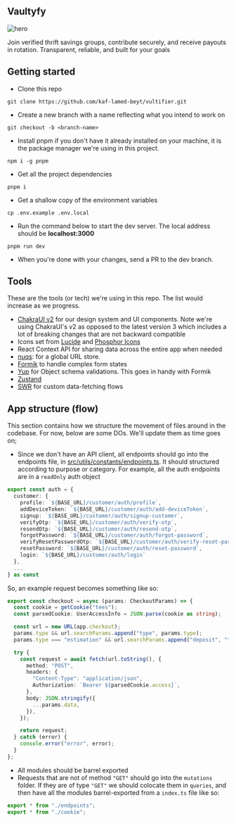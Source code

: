 ## Vaultyfy

![hero](/vultifier.png)

Join verified thrift savings groups, contribute securely, and receive payouts in rotation. Transparent, reliable, and built for your goals

## Getting started

- Clone this repo

```shell
git clone https://github.com/kaf-lamed-beyt/vultifier.git
```

- Create a new branch with a name reflecting what you intend to work on

```shell
git checkout -b <branch-name>
```

- Install pnpm if you don't have it already installed on your machine, it is the package manager we're using in this project.

```shell
npm i -g pnpm
```

- Get all the project dependencies

```shell
pnpm i
```

- Get a shallow copy of the environment variables

```shell
cp .env.example .env.local
```

- Run the command below to start the dev server. The local address should be **localhost:3000**

```shell
pnpm run dev
```

- When you're done with your changes, send a PR to the dev branch.

## Tools

These are the tools (or tech) we're using in this repo. The list would increase as we progress.

- [ChakraUI v2](https://v2.chakra-ui.com/) for our design system and UI components. Note we're using ChakraUI's v2 as opposed to the latest version 3 which includes a lot of breaking changes that are not backward compatible
- Icons set from [Lucide](https://lucide.dev/icons/) and [Phosphor Icons](https://phosphoricons.com/)
- React Context API for sharing data across the entire app when needed
- [nuqs](https://nuqs.47ng.com/docs): for a global URL store.
- [Formik](https://formik.org/) to handle complex form states
- [Yup](https://yup-docs.vercel.app/docs/intro) for Object schema validations. This goes in handy with Formik
- [Zustand](https://zustand.docs.pmnd.rs/)
- [SWR](https://swr.vercel.app) for custom data-fetching flows

## App structure (flow)

This section contains how we structure the movement of files around in the codebase. For now, below are some DOs. We'll update them as time goes on;

- Since we don't have an API client, all endpoints should go into the endpoints file, in [src/utils/constants/endpoints.ts](/src/utils/constants/endpoints.ts). It should structured according to purpose or category. For example, all the auth endpoints are in a `readOnly` auth object

```ts
export const auth = {
  customer: {
    profile: `${BASE_URL}/customer/auth/profile`,
    addDeviceToken: `${BASE_URL}/customer/auth/add-deviceToken`,
    signup: `${BASE_URL}/customer/auth/signup-customer`,
    verifyOtp: `${BASE_URL}/customer/auth/verify-otp`,
    resendOtp: `${BASE_URL}/customer/auth/resend-otp`,
    forgotPassword: `${BASE_URL}/customer/auth/forgot-password`,
    verifyResetPasswordOtp: `${BASE_URL}/customer/auth/verify-reset-password-otp`,
    resetPassword: `${BASE_URL}/customer/auth/reset-password`,
    login: `${BASE_URL}/customer/auth/login`
  },
  ...
} as const
```

So, an example request becomes something like so:

```ts
export const checkout = async (params: CheckoutParams) => {
  const cookie = getCookie("tees");
  const parsedCookie: UserAccessInfo = JSON.parse(cookie as string);

  const url = new URL(app.checkout);
  params.type && url.searchParams.append("type", params.type);
  params.type === "estimation" && url.searchParams.append("deposit", "true");

  try {
    const request = await fetch(url.toString(), {
      method: "POST",
      headers: {
        "Content-Type": "application/json",
        Authorization: `Bearer ${parsedCookie.access}`,
      },
      body: JSON.stringify({
        ...params.data,
      }),
    });

    return request;
  } catch (error) {
    console.error("error", error);
  }
};
```

- All modules should be barrel exported
- Requests that are not of method `"GET"` should go into the `mutations` folder. If they are of type `"GET"` we should colocate them in `queries`, and then have all the modules barrel-exported from a `index.ts` file like so:

```ts
export * from "./endpoints";
export * from "./cookie";
```
